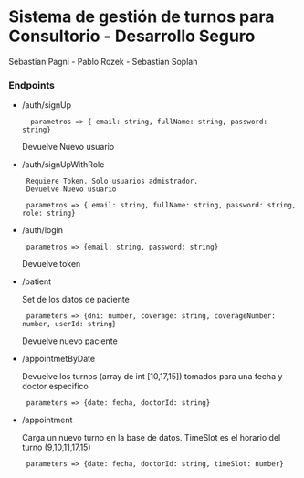 # Sistema de gestión de turnos para Consultorio - Desarrollo Seguro

  

Sebastian Pagni - Pablo Rozek - Sebastian Soplan

  
  

### Endpoints

  

+ /auth/signUp

		parametros => { email: string, fullName: string, password: string}
	Devuelve Nuevo usuario

+  /auth/signUpWithRole

		Requiere Token.	Solo usuarios admistrador.
		Devuelve Nuevo usuario
		
		parametros => { email: string, fullName: string, password: string, role: string}

+  /auth/login
	
		parametros => {email: string, password: string}
	Devuelve token

+  /patient

	Set de los datos de paciente
	
		parameters => {dni: number, coverage: string, coverageNumber: number, userId: string}
	Devuelve nuevo paciente

+  /appointmetByDate

	Devuelve los turnos (array de int [10,17,15]) tomados para una fecha y doctor especifico
	
		parameters => {date: fecha, doctorId: string}

+  /appointment

	Carga un nuevo turno en la base de datos. TimeSlot es el horario del turno (9,10,11,17,15)
	
		parameters => {date: fecha, doctorId: string, timeSlot: number}
